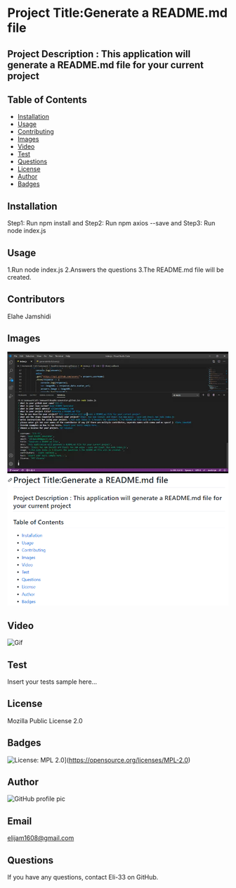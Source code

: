 
 
  # Project Title:Generate a README.md file

  ## Project Description : This application will generate a README.md file for your current project

  ## Table of Contents
  * [Installation](#installation)
  * [Usage](#usage)
  * [Contributing](#contributing)
  * [Images](#Images)
  * [Video](#Video)
  * [Test](#test)
  * [Questions](#questions)
  * [License](#license)
  * [Author](#Author)
  * [Badges](#badges)

  ## Installation
  Step1: Run npm install and Step2: Run npm axios --save and Step3: Run node index.js

  ## Usage
  1.Run node index.js 2.Answers the questions 3.The README.md file will be created. 

  ## Contributors
   Elahe Jamshidi

  ## Images
  ![Screenshot 1](https://github.com/Eli-33/ReadMe-Generator.github.io/blob/master/ScreenShots/1.PNG)
  ![Screenshot 2](https://github.com/Eli-33/ReadMe-Generator.github.io/blob/master/ScreenShots/2.PNG)

  ## Video
  ![Gif](https://github.com/Eli-33/ReadMe-Generator.github.io/blob/master/Untitled_%20Oct%2030%2C%202020%201_37%20PM.gif)

  ## Test
  Insert your tests sample here...

  
  ## License
  Mozilla Public License 2.0

  ## Badges
  ![License: MPL 2.0](https://img.shields.io/badge/License-MPL%202.0-brightgreen.svg)](https://opensource.org/licenses/MPL-2.0)
  
  ## Author 
  ![GitHub profile pic](https://avatars1.githubusercontent.com/u/66298307?v=4)

  ## Email
  elijam1608@gmail.com

  ## Questions
  If you have any questions, contact Eli-33 on GitHub.

